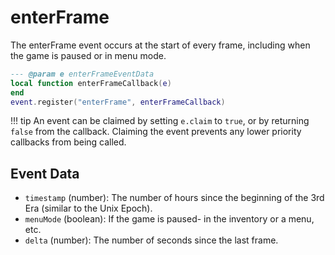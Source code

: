 # enterFrame

The enterFrame event occurs at the start of every frame, including when the game is paused or in menu mode.

```lua
--- @param e enterFrameEventData
local function enterFrameCallback(e)
end
event.register("enterFrame", enterFrameCallback)
```

!!! tip
	An event can be claimed by setting `e.claim` to `true`, or by returning `false` from the callback. Claiming the event prevents any lower priority callbacks from being called.

## Event Data

* `timestamp` (number): The number of hours since the beginning of the 3rd Era (similar to the Unix Epoch).
* `menuMode` (boolean): If the game is paused- in the inventory or a menu, etc.
* `delta` (number): The number of seconds since the last frame.

